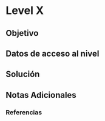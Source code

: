 # Level X
## Objetivo 
## Datos de acceso al nivel 

## Solución  

## Notas Adicionales 

### Referencias

